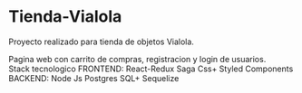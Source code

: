 # Tienda-Vialola

Proyecto realizado para tienda de objetos Vialola. 

Pagina web con carrito de compras, registracion y login de usuarios.  
Stack tecnologico FRONTEND: React-Redux Saga Css+ Styled Components  BACKEND: Node Js Postgres SQL+ Sequelize  



